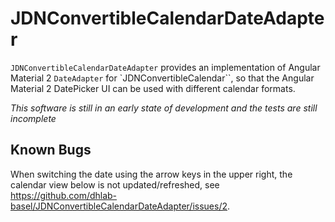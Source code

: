 # JDNConvertibleCalendarDateAdapter

`JDNConvertibleCalendarDateAdapter` provides an implementation of Angular Material 2 `DateAdapter` for `JDNConvertibleCalendar``, 
so that the Angular Material 2 DatePicker UI can be used with different calendar formats.

*This software is still in an early state of development and the tests are still incomplete*

## Known Bugs

When switching the date using the arrow keys in the upper right, the calendar view below is not updated/refreshed, see <https://github.com/dhlab-basel/JDNConvertibleCalendarDateAdapter/issues/2>.
